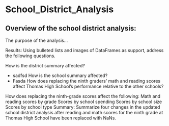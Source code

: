 # School_District_Analysis

## Overview of the school district analysis: 
The purpose of the analysis...

Results: Using bulleted lists and images of DataFrames as support, address the following questions.

How is the district summary affected?
* sadfsd 
How is the school summary affected?
* Fasda
How does replacing the ninth graders’ math and reading scores affect Thomas High School’s performance relative to the other schools?

How does replacing the ninth-grade scores affect the following:
Math and reading scores by grade
Scores by school spending
Scores by school size
Scores by school type
Summary: Summarize four changes in the updated school district analysis after reading and math scores for the ninth grade at Thomas High School have been replaced with NaNs.
